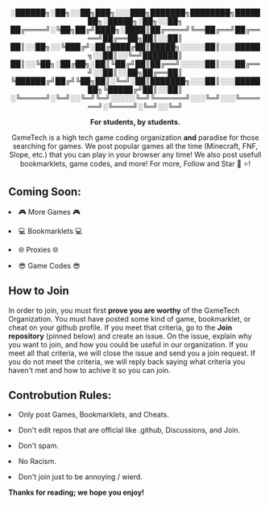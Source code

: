 <!DOCTYPE html>

<html>

<head>
<div align='center'>
<p>
░██████╗░██╗░░██╗███╗░░░███╗███████╗████████╗███████╗░█████╗░██╗░░██╗
██╔════╝░╚██╗██╔╝████╗░████║██╔════╝╚══██╔══╝██╔════╝██╔══██╗██║░░██║
██║░░██╗░░╚███╔╝░██╔████╔██║█████╗░░░░░██║░░░█████╗░░██║░░╚═╝███████║
██║░░╚██╗░██╔██╗░██║╚██╔╝██║██╔══╝░░░░░██║░░░██╔══╝░░██║░░██╗██╔══██║
╚██████╔╝██╔╝╚██╗██║░╚═╝░██║███████╗░░░██║░░░███████╗╚█████╔╝██║░░██║
░╚═════╝░╚═╝░░╚═╝╚═╝░░░░░╚═╝╚══════╝░░░╚═╝░░░╚══════╝░╚════╝░╚═╝░░╚═╝</p>
<p><b>For students, by students.</b></p>
<p>GxmeTech is a high tech game coding organization <b>and</b> paradise for those searching for games. We post popular games all the time (Minecraft, FNF, Slope, etc.) that you can play in your browser any time! We also post usefull bookmarklets, game codes, and more! For more, Follow and Star 👤 ⭐!</p>
</div align='center'>
  </head>

<h2>Coming Soon:</h2>
<p><li>🎮 More Games 🎮</li></p>
<p><li>💻 Bookmarklets 💻</li></p>
<p><li>🌐 Proxies 🌐</li></p>
<p><li>😎 Game Codes 😎</li></p>

<h2>How to Join</h2>
<p>In order to join, you must first <b>prove you are worthy</b> of the GxmeTech Organization. You must have posted some kind of game, bookmarklet, or cheat on your github profile. If you meet that criteria, go to the <b>Join repository</b> (pinned below) and create an issue. On the issue, explain why you want to join, and how you could be useful in our organization. If you meet all that criteria, we will close the issue and send you a join request. If you do not meet the criteria, we will reply back saying what criteria you haven't met and how to achive it so you can join.</p>

<h2>Controbution Rules:</h2>
<p><li>Only post Games, Bookmarklets, and Cheats.</li></p>
<p><li>Don't edit repos that are official like .github, Discussions, and Join.</li></p>
<p><li>Don't spam.</li></p>
<p><li>No Racism.</li></p>
<p><li>Don't join just to be annoying / wierd.</li></p>

<footer><p><b>Thanks for reading; we hope you enjoy!</b></p></footer>

</html>
